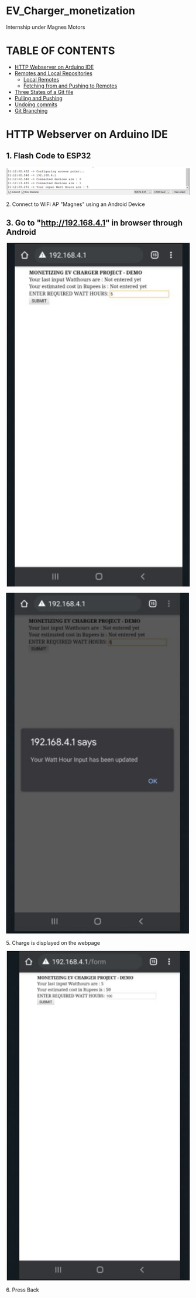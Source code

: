 # EV_Charger_monetization
Internship under Magnes Motors

# TABLE OF CONTENTS
- [HTTP Webserver on Arduino IDE](#http-webserver-on-arduino-ide)
- [Remotes and Local Repositories](#remote-repositories)
  - [Local Remotes](#adding-your-local-repository-as-a-remote)
  - [Fetching from and Pushing to Remotes](#fetching-and-pushing)
- [Three States of a Git file](#states-of-a-git-file)
- [Pulling and Pushing](#git-pull-and-git-push)
- [Undoing commits](#undoing-commits)
- [Git Branching](#git-branching)



# HTTP Webserver on Arduino IDE

## 1. Flash Code to ESP32

<p align="center">
  <img src="./assets/1.serial_monitor.JPG" width="500"/>
   
</p

## 2. Connect to WiFi AP "Magnes" using an Android Device

## 3. Go to "http://192.168.4.1" in browser through Android

<p align="center">
  <img src="./assets/1.page_1_mobile.JPG" width="500"/>
   
</p
## 4. Input Watthours and press 'Submit'

<p align="center">
  <img src="./assets/1.page_2_mobile.JPG" width="500"/>
   
</p

## 5. Charge is displayed on the webpage

<p align="center">
  <img src="./assets/1.page_3_mobile.JPG" width="500"/>
   
</p
  
## 6. Press Back

